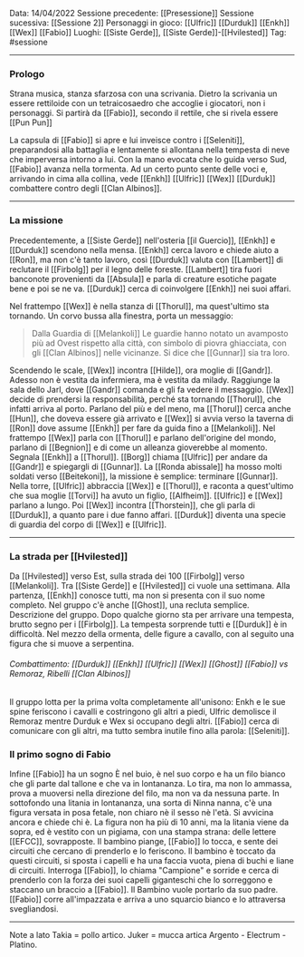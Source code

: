 Data: 14/04/2022
Sessione precedente: [[Presessione]]
Sessione sucessiva: [[Sessione 2]]
Personaggi in gioco: [[Ulfric]] [[Durduk]] [[Enkh]] [[Wex]] [[Fabio]]
Luoghi: [[Siste Gerde]], [[Siste Gerde]]-[[Hvilested]]
Tag: #sessione 

---
### Prologo
Strana musica, stanza sfarzosa con una scrivania. Dietro la scrivania un essere rettiloide con un tetraicosaedro che accoglie i giocatori, non i personaggi. Si partirà da [[Fabio]], secondo il rettile, che si rivela essere [[Pun Pun]]

La capsula di [[Fabio]] si apre e lui inveisce contro i [[Seleniti]], preparandosi alla battaglia e lentamente si allontana nella tempesta di neve che imperversa intorno a lui.
Con la mano evocata che lo guida verso Sud, [[Fabio]] avanza nella tormenta. Ad un certo punto sente delle voci e, arrivando in cima alla collina, vede [[Enkh]] [[Ulfric]] [[Wex]] [[Durduk]] combattere contro degli [[Clan Albinos]]. 

----
### La missione
Precedentemente, a [[Siste Gerde]] nell'osteria [[il Guercio]], [[Enkh]] e [[Durduk]] scendono nella mensa. [[Enkh]] cerca lavoro e chiede aiuto a [[Ron]], ma non c'è tanto lavoro, così [[Durduk]] valuta con [[Lambert]] di reclutare il [[Firbolg]] per il legno delle foreste. [[Lambert]] tira fuori banconote provenienti da [[Absula]] e parla di creature esotiche pagate bene e poi se ne va. [[Durduk]] cerca di coinvolgere [[Enkh]] nei suoi affari.

Nel frattempo [[Wex]] è nella stanza di [[Thorul]], ma quest'ultimo sta tornando. Un corvo bussa alla finestra, porta un messaggio:
> Dalla Guardia di [[Melankoli]]
> Le guardie hanno notato un avamposto più ad Ovest rispetto alla città, con simbolo di piovra ghiacciata, con gli [[Clan Albinos]] nelle vicinanze. Si dice che [[Gunnar]] sia tra loro.

Scendendo le scale, [[Wex]] incontra [[Hilde]], ora moglie di [[Gandr]]. Adesso non è vestita da infermiera, ma è vestita da milady. Raggiunge la sala dello Jarl, dove [[Gandr]] comanda e gli fa vedere il messaggio. [[Wex]] decide di prendersi la responsabilità, perché sta tornando [[Thorul]], che infatti arriva al porto. Parlano del più e del meno, ma [[Thorul]] cerca anche [[Hun]], che doveva essere già arrivato e [[Wex]] si avvia verso la taverna di [[Ron]] dove assume [[Enkh]] per fare da guida fino a [[Melankoli]]. 
Nel frattempo [[Wex]] parla con [[Thorul]] e parlano dell'origine del mondo, parlano di [[Begnion]] e di come un alleanza gioverebbe al momento. Segnala [[Enkh]] a [[Thorul]].
[[Borg]] chiama [[Ulfric]] per andare da [[Gandr]] e spiegargli di [[Gunnar]]. La [[Ronda abissale]] ha mosso molti soldati verso [[Beitekoni]], la missione è semplice: terminare [[Gunnar]]. Nella torre, [[Ulfric]] abbraccia [[Wex]] e [[Thorul]], e raconta a quest'ultimo che sua moglie [[Torvi]] ha avuto un figlio, [[Alfheim]]. [[Ulfric]] e [[Wex]] parlano a lungo. Poi [[Wex]] incontra [[Thorstein]], che gli parla di [[Durduk]], a quanto pare i due fanno affari. [[Durduk]] diventa una specie di guardia del corpo di [[Wex]] e [[Ulfric]]. 

---
### La strada per [[Hvilested]]
Da [[Hvilested]] verso Est, sulla strada dei 100 [[Firbolg]] verso [[Melankoli]].
Tra [[Siste Gerde]] e [[Hvilested]] ci vuole una settimana. Alla partenza, [[Enkh]] conosce tutti, ma non si presenta con il suo nome completo. 
Nel gruppo c'è anche [[Ghost]], una recluta semplice. Descrizione del gruppo. 
Dopo qualche giorno sta per arrivare una tempesta, brutto segno per i [[Firbolg]]. La tempesta sorprende tutti e [[Durduk]] è in difficoltà. Nel mezzo della ormenta, delle figure a cavallo, con al seguito una figura che si muove a serpentina.
###### Combattimento: [[Durduk]] [[Enkh]] [[Ulfric]] [[Wex]] [[Ghost]] [[Fabio]] vs Remoraz, Ribelli [[Clan Albinos]]
Il gruppo lotta per la prima volta completamente all'unisono: Enkh e le sue spine feriscono i cavalli e costringono gli altri a piedi, Ulfric demolisce il Remoraz mentre Durduk e Wex si occupano degli altri.
[[Fabio]] cerca di comunicare con gli altri, ma tutto sembra inutile fino alla parola: [[Seleniti]]. 

### Il primo sogno di Fabio
Infine [[Fabio]] ha un sogno
È nel buio, è nel suo corpo e ha un filo bianco che gli parte dal tallone e che va in lontananza. Lo tira, ma non lo ammassa, prova a muoversi nella direzione del filo, ma non va da nessuna parte. In sottofondo una litania in lontananza, una sorta di Ninna nanna, c'è una figura versata in posa fetale, non chiaro nè il sesso nè l'età. Si avvicina ancora e chiede chi è. La figura non ha più di 10 anni, ma la litania viene da sopra, ed è vestito con un pigiama, con una stampa strana: delle lettere [[EFCC]], sovrapposte. Il bambino piange, [[Fabio]] lo tocca, e sente dei circuiti che cercano di prenderlo e lo feriscono. Il bambino è toccato da questi circuiti, si sposta i capelli e ha una faccia vuota, piena di buchi e liane di circuiti. Interroga [[Fabio]], lo chiama "Campione" e sorride e cerca di prenderlo con la forza dei suoi capelli giganteschi che lo sorreggono e staccano un braccio a [[Fabio]]. Il Bambino vuole portarlo da suo padre. [[Fabio]] corre all'impazzata e arriva a uno squarcio bianco e lo attraversa svegliandosi. 

----
Note a lato
Takia = pollo artico. Juker = mucca artica
Argento - Electrum - Platino. 